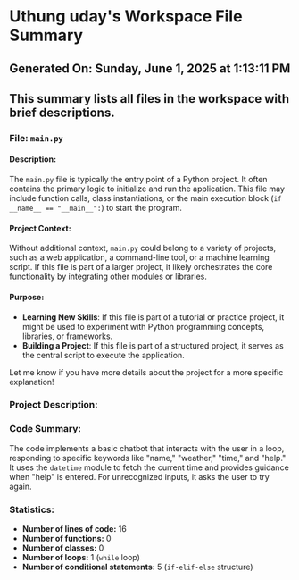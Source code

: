 # Uthung uday's Workspace File Summary
## Generated On: Sunday, June 1, 2025 at 1:13:11 PM
This summary lists all files in the workspace with brief descriptions.
---
### File: `main.py`

#### Description:
The `main.py` file is typically the entry point of a Python project. It often contains the primary logic to initialize and run the application. This file may include function calls, class instantiations, or the main execution block (`if __name__ == "__main__":`) to start the program.

#### Project Context:
Without additional context, `main.py` could belong to a variety of projects, such as a web application, a command-line tool, or a machine learning script. If this file is part of a larger project, it likely orchestrates the core functionality by integrating other modules or libraries.

#### Purpose:
- **Learning New Skills**: If this file is part of a tutorial or practice project, it might be used to experiment with Python programming concepts, libraries, or frameworks.
- **Building a Project**: If this file is part of a structured project, it serves as the central script to execute the application.

Let me know if you have more details about the project for a more specific explanation! 
### Project Description:
 ### Code Summary:
The code implements a basic chatbot that interacts with the user in a loop, responding to specific keywords like "name," "weather," "time," and "help." It uses the `datetime` module to fetch the current time and provides guidance when "help" is entered. For unrecognized inputs, it asks the user to try again.

### Statistics:
- **Number of lines of code:** 16  
- **Number of functions:** 0  
- **Number of classes:** 0  
- **Number of loops:** 1 (`while` loop)  
- **Number of conditional statements:** 5 (`if-elif-else` structure)
